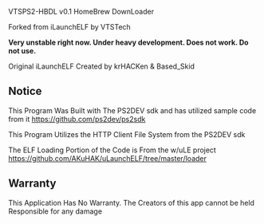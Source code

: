 VTSPS2-HBDL v0.1
HomeBrew DownLoader

Forked from iLaunchELF by VTSTech

<b>Very unstable right now. Under heavy development. Does not work. Do not use.</b>

Original iLaunchELF Created by krHACKen & Based_Skid


## Notice
This Program Was Built with The PS2DEV sdk and has utilized sample code from it https://github.com/ps2dev/ps2sdk

This Program Utilizes the HTTP Client File System from the PS2DEV sdk

The ELF Loading Portion of the Code is From the w/uLE project https://github.com/AKuHAK/uLaunchELF/tree/master/loader


## Warranty
This Application Has No Warranty. The Creators of this app cannot be held Responsible for any damage
